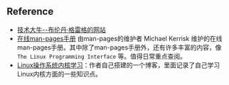 <!--
 * @Author: JohnJeep
 * @Date: 2020-05-24 10:17:07
 * @LastEditTime: 2021-04-02 00:40:55
 * @LastEditors: Please set LastEditors
 * @Description: linux提高部分
-->

## Reference
- [技术大牛--布伦丹·格雷格的网站](http://www.brendangregg.com/index.html)
- [在线man-pages手册](https://man7.org/linux/man-pages/index.html) 由man-pages的维护者 Michael Kerrisk 维护的在线man-pages手册。其中除了man-pages手册外，还有许多丰富的内容，像 `The Linux Programming Interface` 等。值得日常重点查阅。
- [Linux操作系统内核学习](https://ty-chen.github.io/categories/)：作者自己搭建的一个博客，里面记录了自己学习Linux内核方面的一些知识点。
